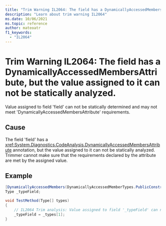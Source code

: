 ```yaml
---
title: "Trim Warning IL2064: The field has a DynamicallyAccessedMembersAttribute, but the value assigned to it can not be statically analyzed."
description: "Learn about trim warning IL2064"
ms.date: 10/06/2021
ms.topic: reference
author: mateoatr
f1_keywords:
  - "IL2064"
---
```

# Trim Warning IL2064: The field has a DynamicallyAccessedMembersAttribute, but the value assigned to it can not be statically analyzed.

Value assigned to field 'field' can not be statically determined and may not meet 'DynamicallyAccessedMembersAttribute' requirements.

## Cause

The field 'field' has a <xref:System.Diagnostics.CodeAnalysis.DynamicallyAccessedMembersAttribute> annotation, but the value assigned to it can not be statically analyzed. Trimmer cannot make sure that the requirements declared by the attribute are met by the assigned value.

## Example

```C#
[DynamicallyAccessedMembers(DynamicallyAccessedMemberTypes.PublicConstructors)]
Type _typeField;

void TestMethod(Type[] types)
{
    // IL2064 Trim analysis: Value assigned to field '_typeField' can not be statically determined and may not meet 'DynamicallyAccessedMembersAttribute' requirements.
    _typeField = _types[1];
}
```
